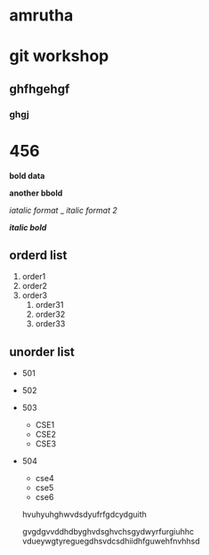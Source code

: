 # amrutha
# git workshop
##  ghfhgehgf
### ghgj
# 456
**bold data**


__another bbold__


*iatalic format*
_
_italic format 2_

_**italic bold**_

## orderd list
1. order1
2. order2
3. order3 
    1. order31
    2. order32
    3. order33

## unorder list
- 501
- 502
- 503
    * CSE1
    * CSE2
    * CSE3
- 504
    * cse4
    * cse5
    * cse6
    
    hvuhyuhghwvdsdyufrfgdcydguith
    
    gvgdgvvddhdbyghvdsghvchsgydwyrfurgiuhhc vdueywgtyreguegdhsvdcsdhiidhfguwehfnvhhsd
